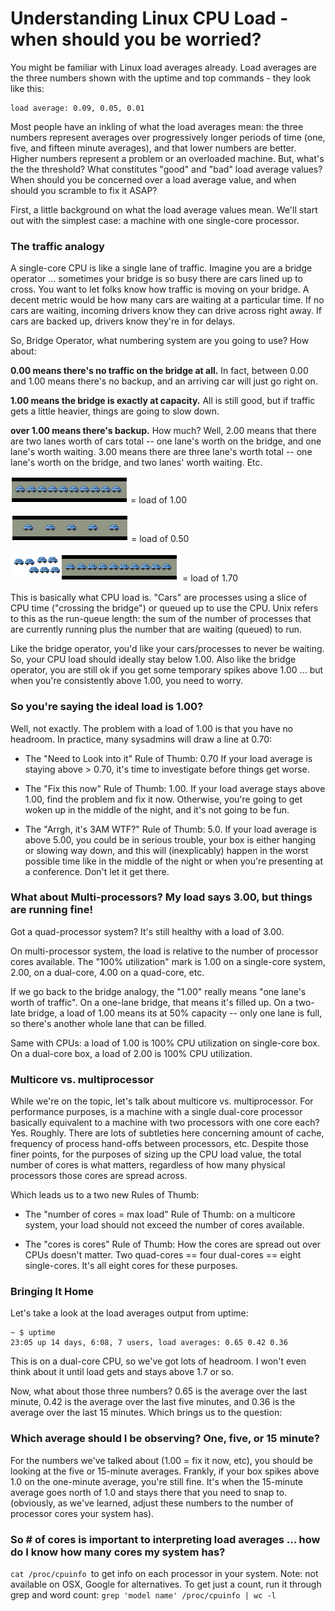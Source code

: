 # Understanding Linux CPU Load - when should you be worried?

You might be familiar with Linux load averages already. Load averages are the three numbers shown with the uptime and top commands - they look like this:
```
load average: 0.09, 0.05, 0.01
```

Most people have an inkling of what the load averages mean: the three numbers represent averages over progressively longer periods of time (one, five, and fifteen minute averages), and that lower numbers are better. Higher numbers represent a problem or an overloaded machine. But, what's the the threshold? What constitutes "good" and "bad" load average values? When should you be concerned over a load average value, and when should you scramble to fix it ASAP?

First, a little background on what the load average values mean. We'll start out with the simplest case: a machine with one single-core processor.

### The traffic analogy

A single-core CPU is like a single lane of traffic. Imagine you are a bridge operator ... sometimes your bridge is so busy there are cars lined up to cross. You want to let folks know how traffic is moving on your bridge. A decent metric would be how many cars are waiting at a particular time. If no cars are waiting, incoming drivers know they can drive across right away. If cars are backed up, drivers know they're in for delays.

So, Bridge Operator, what numbering system are you going to use? How about:

**0.00 means there's no traffic on the bridge at all.** In fact, between 0.00 and 1.00 means there's no backup, and an arriving car will just go right on.

**1.00 means the bridge is exactly at capacity.** All is still good, but if traffic gets a little heavier, things are going to slow down.

**over 1.00 means there's backup.** How much? Well, 2.00 means that there are two lanes worth of cars total -- one lane's worth on the bridge, and one lane's worth waiting. 3.00 means there are three lane's worth total -- one lane's worth on the bridge, and two lanes' worth waiting. Etc.

![](20090728-jek9ssauydsi19nbcja26tw8ju.png) = load of 1.00

![](20090728-c3278n4dj5t766u5mcjhwb2h57.png) = load of 0.50

![](20090728-89jd6aydgwd9j26in49h7y1n7g.png) = load of 1.70


This is basically what CPU load is. "Cars" are processes using a slice of CPU time ("crossing the bridge") or queued up to use the CPU. Unix refers to this as the run-queue length: the sum of the number of processes that are currently running plus the number that are waiting (queued) to run.

Like the bridge operator, you'd like your cars/processes to never be waiting. So, your CPU load should ideally stay below 1.00. Also like the bridge operator, you are still ok if you get some temporary spikes above 1.00 ... but when you're consistently above 1.00, you need to worry.

### So you're saying the ideal load is 1.00?
Well, not exactly. The problem with a load of 1.00 is that you have no headroom. In practice, many sysadmins will draw a line at 0.70:

* The "Need to Look into it" Rule of Thumb: 0.70 If your load average is staying above > 0.70, it's time to investigate before things get worse.

* The "Fix this now" Rule of Thumb: 1.00. If your load average stays above 1.00, find the problem and fix it now. Otherwise, you're going to get woken up in the middle of the night, and it's not going to be fun.

* The "Arrgh, it's 3AM WTF?" Rule of Thumb: 5.0. If your load average is above 5.00, you could be in serious trouble, your box is either hanging or slowing way down, and this will (inexplicably) happen in the worst possible time like in the middle of the night or when you're presenting at a conference. Don't let it get there.

### What about Multi-processors? My load says 3.00, but things are running fine!

Got a quad-processor system? It's still healthy with a load of 3.00.

On multi-processor system, the load is relative to the number of processor cores available. The "100% utilization" mark is 1.00 on a single-core system, 2.00, on a dual-core, 4.00 on a quad-core, etc.

If we go back to the bridge analogy, the "1.00" really means "one lane's worth of traffic". On a one-lane bridge, that means it's filled up. On a two-late bridge, a load of 1.00 means its at 50% capacity -- only one lane is full, so there's another whole lane that can be filled.

Same with CPUs: a load of 1.00 is 100% CPU utilization on single-core box. On a dual-core box, a load of 2.00 is 100% CPU utilization.

### Multicore vs. multiprocessor

While we're on the topic, let's talk about multicore vs. multiprocessor. For performance purposes, is a machine with a single dual-core processor basically equivalent to a machine with two processors with one core each? Yes. Roughly. There are lots of subtleties here concerning amount of cache, frequency of process hand-offs between processors, etc. Despite those finer points, for the purposes of sizing up the CPU load value, the total number of cores is what matters, regardless of how many physical processors those cores are spread across.

Which leads us to a two new Rules of Thumb:

* The "number of cores = max load" Rule of Thumb: on a multicore system, your load should not exceed the number of cores available.

* The "cores is cores" Rule of Thumb: How the cores are spread out over CPUs doesn't matter. Two quad-cores == four dual-cores == eight single-cores. It's all eight cores for these purposes.

### Bringing It Home

Let's take a look at the load averages output from uptime:
```
~ $ uptime
23:05 up 14 days, 6:08, 7 users, load averages: 0.65 0.42 0.36
```

This is on a dual-core CPU, so we've got lots of headroom. I won't even think about it until load gets and stays above 1.7 or so.

Now, what about those three numbers? 0.65 is the average over the last minute, 0.42 is the average over the last five minutes, and 0.36 is the average over the last 15 minutes. Which brings us to the question:

### Which average should I be observing? One, five, or 15 minute?

For the numbers we've talked about (1.00 = fix it now, etc), you should be looking at the five or 15-minute averages. Frankly, if your box spikes above 1.0 on the one-minute average, you're still fine. It's when the 15-minute average goes north of 1.0 and stays there that you need to snap to. (obviously, as we've learned, adjust these numbers to the number of processor cores your system has).

### So # of cores is important to interpreting load averages ... how do I know how many cores my system has?

```cat /proc/cpuinfo ```to get info on each processor in your system. Note: not available on OSX, Google for alternatives. To get just a count, run it through grep and word count: ```grep 'model name' /proc/cpuinfo | wc -l```

